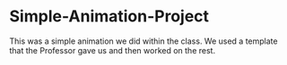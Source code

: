 # Simple-Animation-Project
This was a simple animation we did within the class. We used a template that the Professor gave us and then worked on the rest.
